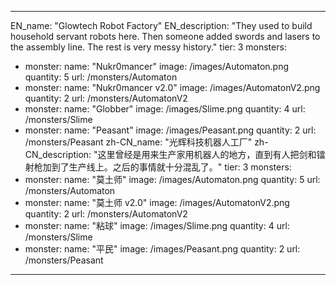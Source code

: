---

EN_name: "Glowtech Robot Factory"
EN_description: "They used to build household servant robots here. Then someone added swords and lasers to the assembly line. The rest is very messy history."
tier: 3
monsters:
  - monster:
    name: "Nukr0mancer"
    image: /images/Automaton.png
    quantity: 5
    url: /monsters/Automaton
  - monster:
    name: "Nukr0mancer v2.0"
    image: /images/AutomatonV2.png
    quantity: 2
    url: /monsters/AutomatonV2
  - monster:
    name: "Globber"
    image: /images/Slime.png
    quantity: 4
    url: /monsters/Slime
  - monster:
    name: "Peasant"
    image: /images/Peasant.png
    quantity: 2
    url: /monsters/Peasant
zh-CN_name: "光辉科技机器人工厂"
zh-CN_description: "这里曾经是用来生产家用机器人的地方，直到有人把剑和镭射枪加到了生产线上。之后的事情就十分混乱了。"
tier: 3
monsters:
  - monster:
    name: "莫土师"
    image: /images/Automaton.png
    quantity: 5
    url: /monsters/Automaton
  - monster:
    name: "莫土师 v2.0"
    image: /images/AutomatonV2.png
    quantity: 2
    url: /monsters/AutomatonV2
  - monster:
    name: "粘球"
    image: /images/Slime.png
    quantity: 4
    url: /monsters/Slime
  - monster:
    name: "平民"
    image: /images/Peasant.png
    quantity: 2
    url: /monsters/Peasant
---